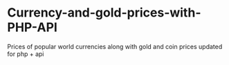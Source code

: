 # Currency-and-gold-prices-with-PHP-API
Prices of popular world currencies along with gold and coin prices updated for php + api
